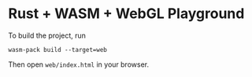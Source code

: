 # Rust + WASM + WebGL Playground

To build the project, run

```shell
wasm-pack build --target=web
```

Then open `web/index.html` in your browser.
